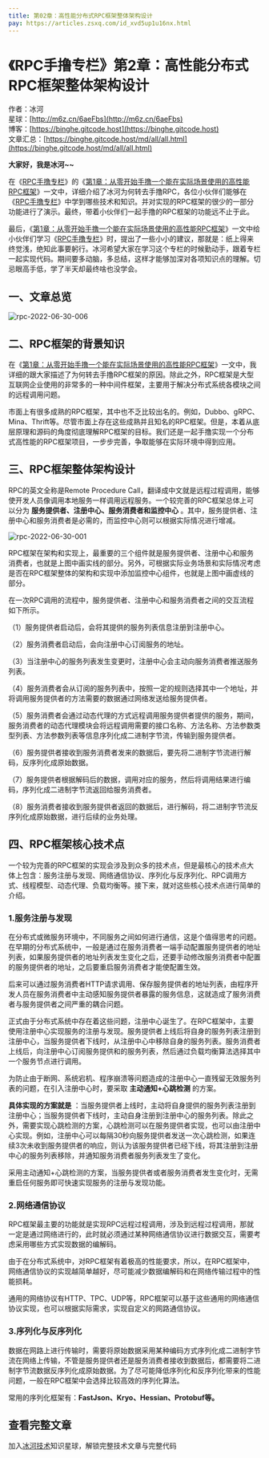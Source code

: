 ```yaml
---
title: 第02章：高性能分布式RPC框架整体架构设计
pay: https://articles.zsxq.com/id_xvd5up1u16nx.html
---
```


# 《RPC手撸专栏》第2章：高性能分布式RPC框架整体架构设计

作者：冰河
<br/>星球：[http://m6z.cn/6aeFbs](http://m6z.cn/6aeFbs)
<br/>博客：[https://binghe.gitcode.host](https://binghe.gitcode.host)
<br/>文章汇总：[https://binghe.gitcode.host/md/all/all.html](https://binghe.gitcode.host/md/all/all.html)

**大家好，我是冰河~~**

在《[RPC手撸专栏](https://binghe.gitcode.host/md/middleware/rpc/2022-06-25-%E3%80%8ARPC%E6%89%8B%E6%92%B8%E4%B8%93%E6%A0%8F%E3%80%8B-%E7%AC%AC1%E7%AB%A0-%E5%BC%80%E7%AF%87-%E6%89%8B%E6%92%B8%E4%B8%80%E4%B8%AA%E8%83%BD%E5%9C%A8%E5%AE%9E%E9%99%85%E5%9C%BA%E6%99%AF%E4%BD%BF%E7%94%A8%E7%9A%84RPC%E6%A1%86%E6%9E%B6.html)》的《[第1章：从零开始手撸一个能在实际场景使用的高性能RPC框架](https://binghe.gitcode.host/md/middleware/rpc/2022-06-25-%E3%80%8ARPC%E6%89%8B%E6%92%B8%E4%B8%93%E6%A0%8F%E3%80%8B-%E7%AC%AC1%E7%AB%A0-%E5%BC%80%E7%AF%87-%E6%89%8B%E6%92%B8%E4%B8%80%E4%B8%AA%E8%83%BD%E5%9C%A8%E5%AE%9E%E9%99%85%E5%9C%BA%E6%99%AF%E4%BD%BF%E7%94%A8%E7%9A%84RPC%E6%A1%86%E6%9E%B6.html)》一文中，详细介绍了冰河为何转去手撸RPC，各位小伙伴们能够在《[RPC手撸专栏](https://binghe.gitcode.host/md/middleware/rpc/2022-06-25-%E3%80%8ARPC%E6%89%8B%E6%92%B8%E4%B8%93%E6%A0%8F%E3%80%8B-%E7%AC%AC1%E7%AB%A0-%E5%BC%80%E7%AF%87-%E6%89%8B%E6%92%B8%E4%B8%80%E4%B8%AA%E8%83%BD%E5%9C%A8%E5%AE%9E%E9%99%85%E5%9C%BA%E6%99%AF%E4%BD%BF%E7%94%A8%E7%9A%84RPC%E6%A1%86%E6%9E%B6.html)》中学到哪些技术和知识。并对实现的RPC框架的很少的一部分功能进行了演示。最终，带着小伙伴们一起手撸的RPC框架的功能远不止于此。

最后，《[第1章：从零开始手撸一个能在实际场景使用的高性能RPC框架](https://binghe.gitcode.host/md/middleware/rpc/2022-06-25-%E3%80%8ARPC%E6%89%8B%E6%92%B8%E4%B8%93%E6%A0%8F%E3%80%8B-%E7%AC%AC1%E7%AB%A0-%E5%BC%80%E7%AF%87-%E6%89%8B%E6%92%B8%E4%B8%80%E4%B8%AA%E8%83%BD%E5%9C%A8%E5%AE%9E%E9%99%85%E5%9C%BA%E6%99%AF%E4%BD%BF%E7%94%A8%E7%9A%84RPC%E6%A1%86%E6%9E%B6.html)》一文中给小伙伴们学习《[RPC手撸专栏](https://binghe.gitcode.host/md/middleware/rpc/2022-06-25-%E3%80%8ARPC%E6%89%8B%E6%92%B8%E4%B8%93%E6%A0%8F%E3%80%8B-%E7%AC%AC1%E7%AB%A0-%E5%BC%80%E7%AF%87-%E6%89%8B%E6%92%B8%E4%B8%80%E4%B8%AA%E8%83%BD%E5%9C%A8%E5%AE%9E%E9%99%85%E5%9C%BA%E6%99%AF%E4%BD%BF%E7%94%A8%E7%9A%84RPC%E6%A1%86%E6%9E%B6.html)》时，提出了一些小小的建议，那就是：纸上得来终觉浅，绝知此事要躬行。冰河希望大家在学习这个专栏的时候勤动手，跟着专栏一起实现代码。期间要多动脑，多总结，这样才能够加深对各项知识点的理解。切忌眼高手低，学了半天却最终啥也没学会。

## 一、文章总览

![rpc-2022-06-30-006](https://binghe.gitcode.host/assets/images/middleware/rpc/rpc-2022-06-30-006.png)

## 二、RPC框架的背景知识

在《[第1章：从零开始手撸一个能在实际场景使用的高性能RPC框架](https://binghe.gitcode.host/md/middleware/rpc/2022-06-25-%E3%80%8ARPC%E6%89%8B%E6%92%B8%E4%B8%93%E6%A0%8F%E3%80%8B-%E7%AC%AC1%E7%AB%A0-%E5%BC%80%E7%AF%87-%E6%89%8B%E6%92%B8%E4%B8%80%E4%B8%AA%E8%83%BD%E5%9C%A8%E5%AE%9E%E9%99%85%E5%9C%BA%E6%99%AF%E4%BD%BF%E7%94%A8%E7%9A%84RPC%E6%A1%86%E6%9E%B6.html)》一文中，我详细的跟大家描述了为何转去手撸RPC框架的原因。除此之外，RPC框架是大型互联网企业使用的非常多的一种中间件框架，主要用于解决分布式系统各模块之间的远程调用问题。

市面上有很多成熟的RPC框架，其中也不乏比较出名的。例如，Dubbo、gRPC、Mina、Thrift等。尽管市面上存在这些成熟并且知名的RPC框架。但是，本着从底层原理和源码的角度彻底理解RPC框架的目标。我们还是一起手撸实现一个分布式高性能的RPC框架项目，一步步完善，争取能够在实际环境中得到应用。

## 三、RPC框架整体架构设计

RPC的英文全称是Remote Procedure Call，翻译成中文就是远程过程调用，能够使开发人员像调用本地服务一样调用远程服务。一个较完善的RPC框架总体上可以分为 **服务提供者、注册中心、服务消费者和监控中心** 。其中，服务提供者、注册中心和服务消费者是必需的，而监控中心则可以根据实际情况进行增减。

![rpc-2022-06-30-001](https://binghe.gitcode.host/assets/images/middleware/rpc/rpc-2022-06-30-001.png)

RPC框架在架构和实现上，最重要的三个组件就是服务提供者、注册中心和服务消费者，也就是上图中画实线的部分。另外，可根据实际业务场景和实际情况考虑是否在RPC框架整体的架构和实现中添加监控中心组件，也就是上图中画虚线的部分。

在一次RPC调用的流程中，服务提供者、注册中心和服务消费者之间的交互流程如下所示。

（1）服务提供者启动后，会将其提供的服务列表信息注册到注册中心。

（2）服务消费者启动后，会向注册中心订阅服务的地址。

（3）当注册中心的服务列表发生变更时，注册中心会主动向服务消费者推送服务列表。

（4）服务消费者会从订阅的服务列表中，按照一定的规则选择其中一个地址，并将调用服务提供者的方法需要的数据通过网络发送给服务提供者。

（5）服务消费者会通过动态代理的方式远程调用服务提供者提供的服务，期间，服务消费者的动态代理模块会将远程调用需要的接口名称、方法名称、方法参数类型列表、方法参数列表等信息序列化成二进制字节流，传输到服务提供者。

（6）服务提供者接收到服务消费者发来的数据后，要先将二进制字节流进行解码，反序列化成原始数据。

（7）服务提供者根据解码后的数据，调用对应的服务，然后将调用结果进行编码，序列化成二进制字节流返回给服务消费者。

（8）服务消费者接收到服务提供者返回的数据后，进行解码，将二进制字节流反序列化成原始数据，进行后续的业务处理。

## 四、RPC框架核心技术点

一个较为完善的RPC框架的实现会涉及到众多的技术点，但是最核心的技术点大体上包含：服务注册与发现、网络通信协议、序列化与反序列化、RPC调用方式、线程模型、动态代理、负载均衡等。接下来，就对这些核心技术点进行简单的介绍。

### 1.服务注册与发现

在分布式或微服务环境中，不同服务之间如何进行通信，这是个值得思考的问题。在早期的分布式系统中，一般是通过在服务消费者一端手动配置服务提供者的地址列表，如果服务提供者的地址列表发生变化之后，还要手动修改服务消费者中配置的服务提供者的地址，之后要重启服务消费者才能使配置生效。

后来可以通过服务消费者HTTP请求调用、保存服务提供者的地址列表，由程序开发人员在服务消费者中主动感知服务提供者暴露的服务信息，这就造成了服务消费者与服务提供者之间严重的耦合问题。

正式由于分布式系统中存在着这些问题，注册中心诞生了。在RPC框架中，主要使用注册中心实现服务的注册与发现。服务提供者上线后将自身的服务列表注册到注册中心，当服务提供者下线时，从注册中心中移除自身的服务列表。服务消费者上线后，向注册中心订阅服务提供和的服务列表，然后通过负载均衡算法选择其中一个服务节点进行调用。

为防止由于断网、系统宕机、程序崩溃等问题造成的注册中心一直残留无效服务列表的问题，在引入注册中心时，要采取 **主动通知+心跳检测** 的方案。

**具体实现的方案就是** ：当服务提供者上线时，主动将自身提供的服务列表注册到注册中心；当服务提供者下线时，主动自身注册到注册中心的服务列表。除此之外，需要实现心跳检测的方案，心跳检测可以在服务提供者实现，也可以由注册中心实现。例如，注册中心可以每隔30秒向服务提供者发送一次心跳检测，如果连续3次未收到服务提供者的响应，则认为该服务提供者已经下线，将其注册到注册中心的服务列表移除，并通知服务消费者服务列表发生了变化。

采用主动通知+心跳检测的方案，当服务提供者或者服务消费者发生变化时，无需重启任何服务即可快速实现服务的注册与发现功能。

### 2.网络通信协议

RPC框架最主要的功能就是实现RPC远程过程调用，涉及到远程过程调用，那就一定是通过网络进行的，此时就必须通过某种网络通信协议进行数据交互，需要考虑采用哪些方式实现数据的编解码。

由于在分布式系统中，对RPC框架有着极高的性能要求，所以，在RPC框架中，网络通信协议的实现越简单越好，尽可能减少数据编解码和在网络传输过程中的性能损耗。

通用的网络协议有HTTP、TPC、UDP等，RPC框架可以基于这些通用的网络通信协议实现，也可以根据实际需求，实现自定义的网路通信协议。

### 3.序列化与反序列化

数据在网路上进行传输时，需要将原始数据采用某种编码方式序列化成二进制字节流在网络上传输，不管是服务提供者还是服务消费者接收到数据后，都需要将二进制字节流数据反序列化成原始数据。为了尽可能降低序列化和反序列化带来的性能问题，一般在RPC框架中会选择比较高效的序列化算法。

常用的序列化框架有：**FastJson、Kryo、Hessian、Protobuf等。**

## 查看完整文章

加入[冰河技术](http://m6z.cn/6aeFbs)知识星球，解锁完整技术文章与完整代码